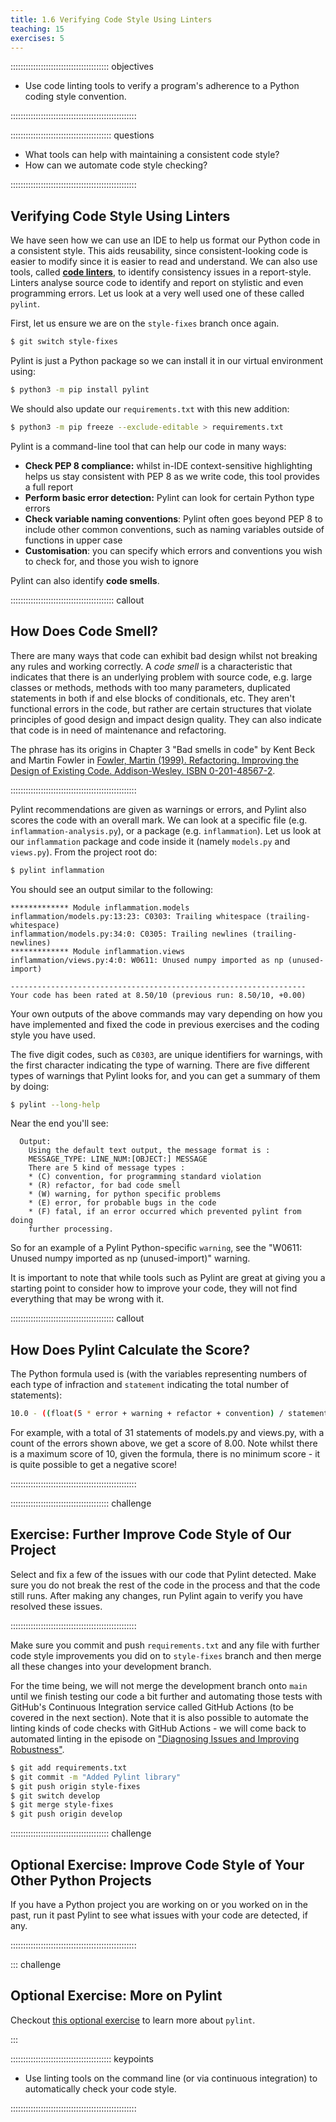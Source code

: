 ```yaml
---
title: 1.6 Verifying Code Style Using Linters
teaching: 15
exercises: 5
---
```


::::::::::::::::::::::::::::::::::::::: objectives

- Use code linting tools to verify a program's adherence to a Python coding style convention.

::::::::::::::::::::::::::::::::::::::::::::::::::

:::::::::::::::::::::::::::::::::::::::: questions

- What tools can help with maintaining a consistent code style?
- How can we automate code style checking?

::::::::::::::::::::::::::::::::::::::::::::::::::

## Verifying Code Style Using Linters

We have seen how we can use an IDE to help us format our Python code in a consistent style.
This aids reusability,
since consistent-looking code is easier to modify
since it is easier to read and understand.
We can also use tools,
called [**code linters**](https://en.wikipedia.org/wiki/Lint_%28software%29),
to identify consistency issues in a report-style.
Linters analyse source code to identify and report on stylistic and even programming errors.
Let us look at a very well used one of these called `pylint`.

First, let us ensure we are on the `style-fixes` branch once again.

```bash
$ git switch style-fixes
```

Pylint is just a Python package so we can install it in our virtual environment using:

```bash
$ python3 -m pip install pylint
```

We should also update our `requirements.txt` with this new addition:

```bash
$ python3 -m pip freeze --exclude-editable > requirements.txt
```

Pylint is a command-line tool that can help our code in many ways:

- **Check PEP 8 compliance:**
  whilst in-IDE context-sensitive highlighting helps us stay consistent with PEP 8 as we write code, this tool provides a full report
- **Perform basic error detection:** Pylint can look for certain Python type errors
- **Check variable naming conventions**:
  Pylint often goes beyond PEP 8 to include other common conventions,
  such as naming variables outside of functions in upper case
- **Customisation**:
  you can specify which errors and conventions you wish to check for, and those you wish to ignore

Pylint can also identify **code smells**.

:::::::::::::::::::::::::::::::::::::::::  callout

## How Does Code Smell?

There are many ways that code can exhibit bad design
whilst not breaking any rules and working correctly.
A *code smell* is a characteristic that indicates
that there is an underlying problem with source code, e.g.
large classes or methods,
methods with too many parameters,
duplicated statements in both if and else blocks of conditionals, etc.
They aren't functional errors in the code,
but rather are certain structures that violate principles of good design
and impact design quality.
They can also indicate that code is in need of maintenance and refactoring.

The phrase has its origins in Chapter 3 "Bad smells in code"
by Kent Beck and Martin Fowler in
[Fowler, Martin (1999). Refactoring. Improving the Design of Existing Code. Addison-Wesley. ISBN 0-201-48567-2](https://www.amazon.com/Refactoring-Improving-Design-Existing-Code/dp/0201485672/).

::::::::::::::::::::::::::::::::::::::::::::::::::

Pylint recommendations are given as warnings or errors,
and Pylint also scores the code with an overall mark.
We can look at a specific file (e.g. `inflammation-analysis.py`),
or a package (e.g. `inflammation`).
Let us look at our `inflammation` package and code inside it (namely `models.py` and `views.py`).
From the project root do:

```bash
$ pylint inflammation
```

You should see an output similar to the following:

```output
************* Module inflammation.models
inflammation/models.py:13:23: C0303: Trailing whitespace (trailing-whitespace)
inflammation/models.py:34:0: C0305: Trailing newlines (trailing-newlines)
************* Module inflammation.views
inflammation/views.py:4:0: W0611: Unused numpy imported as np (unused-import)

------------------------------------------------------------------
Your code has been rated at 8.50/10 (previous run: 8.50/10, +0.00)
```

Your own outputs of the above commands may vary depending on
how you have implemented and fixed the code in previous exercises
and the coding style you have used.

The five digit codes, such as `C0303`, are unique identifiers for warnings,
with the first character indicating the type of warning.
There are five different types of warnings that Pylint looks for,
and you can get a summary of them by doing:

```bash
$ pylint --long-help
```

Near the end you'll see:

```output
  Output:
    Using the default text output, the message format is :
    MESSAGE_TYPE: LINE_NUM:[OBJECT:] MESSAGE
    There are 5 kind of message types :
    * (C) convention, for programming standard violation
    * (R) refactor, for bad code smell
    * (W) warning, for python specific problems
    * (E) error, for probable bugs in the code
    * (F) fatal, if an error occurred which prevented pylint from doing
    further processing.
```

So for an example of a Pylint Python-specific `warning`,
see the "W0611: Unused numpy imported as np (unused-import)" warning.

It is important to note that while tools such as Pylint are great at giving you
a starting point to consider how to improve your code,
they will not find everything that may be wrong with it.

:::::::::::::::::::::::::::::::::::::::::  callout

## How Does Pylint Calculate the Score?

The Python formula used is
(with the variables representing numbers of each type of infraction
and `statement` indicating the total number of statements):

```bash
10.0 - ((float(5 * error + warning + refactor + convention) / statement) * 10)
```

For example, with a total of 31 statements of models.py and views.py,
with a count of the errors shown above, we get a score of 8.00.
Note whilst there is a maximum score of 10, given the formula,
there is no minimum score - it is quite possible to get a negative score!


::::::::::::::::::::::::::::::::::::::::::::::::::

:::::::::::::::::::::::::::::::::::::::  challenge

## Exercise: Further Improve Code Style of Our Project

Select and fix a few of the issues with our code that Pylint detected.
Make sure you do not break the rest of the code in the process and that the code still runs.
After making any changes, run Pylint again to verify you have resolved these issues.

::::::::::::::::::::::::::::::::::::::::::::::::::

Make sure you commit and push `requirements.txt`
and any file with further code style improvements you did on to `style-fixes` branch and then
merge all these changes into your development branch.

For the time being, we will not merge
the development branch onto `main` until we finish testing our code a bit further and automating
those tests with GitHub's Continuous Integration service called GitHub Actions
(to be covered in the next section).
Note that it is also possible to automate the linting kinds of code checks
with GitHub Actions - we will come back to automated linting in the episode on
["Diagnosing Issues and Improving Robustness"](24-diagnosing-issues-improving-robustness.md).

```bash
$ git add requirements.txt
$ git commit -m "Added Pylint library"
$ git push origin style-fixes
$ git switch develop
$ git merge style-fixes
$ git push origin develop
```

:::::::::::::::::::::::::::::::::::::::  challenge

## Optional Exercise: Improve Code Style of Your Other Python Projects

If you have a Python project you are working on or you worked on in the past,
run it past Pylint to see what issues with your code are detected, if any.


::::::::::::::::::::::::::::::::::::::::::::::::::

::: challenge

## Optional Exercise: More on Pylint

Checkout [this optional exercise](17-section1-optional-exercises.md)
to learn more about `pylint`.

:::

:::::::::::::::::::::::::::::::::::::::: keypoints

- Use linting tools on the command line (or via continuous integration) to automatically check your code style.

::::::::::::::::::::::::::::::::::::::::::::::::::


